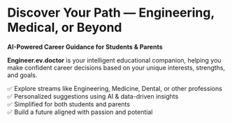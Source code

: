 # Discover Your Path — Engineering, Medical, or Beyond

**AI-Powered Career Guidance for Students & Parents**

**Engineer.ev.doctor** is your intelligent educational companion, helping you make confident career decisions based on your unique interests, strengths, and goals.

✅ Explore streams like Engineering, Medicine, Dental, or other professions  
✅ Personalized suggestions using AI & data-driven insights  
✅ Simplified for both students and parents  
✅ Build a future aligned with passion and potential
